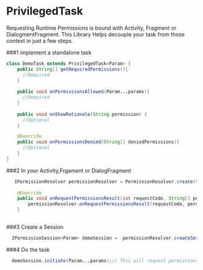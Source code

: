 # PrivilegedTask
Requesting Runtime Permissions is bound with Activity, Fragment or DialogmentFragment. This Library Helps decouple your task from those context in just a few steps.

###1 implement a standalone task
```java
class DemoTask extends PrivilegedTask<Param> {
    public String[] getRequiredPermissions(){
      //Required
    }
    
    public void onPermissionsAllowed(Param...params){
      //Required
    }
    
    public void onShowRationale(String permission) {
      //Optional
    }

    @Override
    public void onPermissionsDenied(String[] deniedPermissions){
      //Optional
    }
}
```

###2 In your Activity,Frgament or DialogFragment
```java
   IPermissionResolver permissionResolver = PermissionResolver.create(this);
   
    @Override
    public void onRequestPermissionsResult(int requestCode, String[] permissions, int[] grantResults) {
        permissionResolver.onRequestPermissionsResult(requestCode, permissions, grantResults);
    }
   
```

###3 Create a Session

```java
  IPermissionSession<Param> demoSession =  permissionResolver.createSession(new DemoTask());
```

###4 Do the task
```java
  demoSession.initiate(Param...params);// This will request permissions at runtime and call the callback of PrivilegedTask accordingly.
```
  
  
